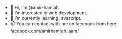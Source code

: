 - 👋 Hi, I’m @amir-hamjah
- 👀 I’m interested in web development.
- 🌱 I’m currently learning javascript.
- 📫 You can contact with me on facebook from here: facebook.com/amirhamjah.laam/


